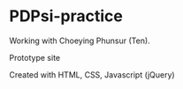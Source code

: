 # PDPsi-practice
Working with Choeying Phunsur (Ten).

Prototype site

Created with HTML, CSS, Javascript (jQuery)
